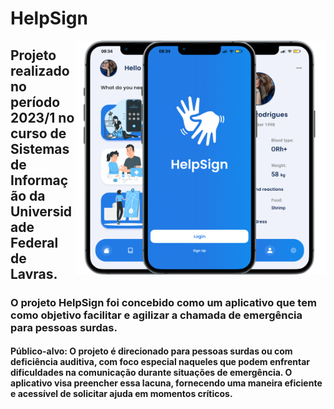 # HelpSign

<img align='right' width="400" src="/HelpSign/helpsign.png">

## Projeto realizado no período 2023/1 no curso de Sistemas de Informação da Universidade Federal de Lavras.

### O projeto HelpSign foi concebido como um aplicativo que tem como objetivo facilitar e agilizar a chamada de emergência para pessoas surdas.

#### Público-alvo: O projeto é direcionado para pessoas surdas ou com deficiência auditiva, com foco especial naqueles que podem enfrentar dificuldades na comunicação durante situações de emergência. O aplicativo visa preencher essa lacuna, fornecendo uma maneira eficiente e acessível de solicitar ajuda em momentos críticos.
